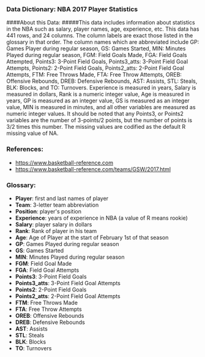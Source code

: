 
### **Data Dictionary: NBA 2017 Player Statistics**
####About this Data: 
#####This data includes information about statistics in the NBA such as salary, player names, age, experience, etc. This data has 441 rows, and 24 columns. The column labels are exact those listed in the glossary in that order. The column names which are abbreviated include GP: Games Player during regular season, GS: Games Started, MIN: Minutes Played during regular season, FGM: Field Goals Made, FGA: Field Goals Attempted, Points3: 3-Point Field Goals, Points3_atts: 3-Point Field Goal Attempts, Points2: 2-Point Field Goals, Points2_atts: 2-Point Field Goal Attempts, FTM: Free Throws Made, FTA: Free Throw Attempts, OREB: Offensive Rebounds, DREB: Defensive Rebounds, AST: Assists, STL: Steals, BLK: Blocks, and TO: Turnovers. Experience is measured in years, Salary is measured in dollars, Rank is a numeric integer value, Age is measured in years, GP is measured as an integer value, GS is measured as an integer value, MIN is measured in minutes, and all other variables are measured as numeric integer values. It should be noted that any Points3, or Points2 variables are the number of 3-points/2 points, but the number of points is 3/2 times this number. The missing values are codified as the default R missing value of NA. 

### **References:** 
* https://www.basketball-reference.com 
* https://www.basketball-reference.com/teams/GSW/2017.html

### **Glossary:** 
* **Player**: first and last names of player 
* **Team**: 3-letter team abbreviation 
* **Position**: player's position 
* **Experience**: years of experience in NBA (a value of R means rookie)
* **Salary**: player salary in dollars 
* **Rank**: Rank of player in his team 
* **Age**: Age of Player at the start of February 1st of that season 
* **GP**: Games Played during regular season
* **GS**: Games Started 
* **MIN**: Minutes Played during regular season 
* **FGM**: Field Goal Made 
* **FGA**: Field Goal Attempts 
* **Points3**: 3-Point Field Goals 
* **Points3_atts**: 3-Point Field Goal Attempts 
* **Points2**: 2-Point Field Goals 
* **Points2_atts**: 2-Point Field Goal Attempts 
* **FTM**: Free Throws Made 
* **FTA**: Free Throw Attempts 
* **OREB**: Offensive Rebounds 
* **DREB**: Defensive Rebounds 
* **AST**: Assists 
* **STL**: Steals 
* **BLK**: Blocks 
* **TO**: Turnovers 






